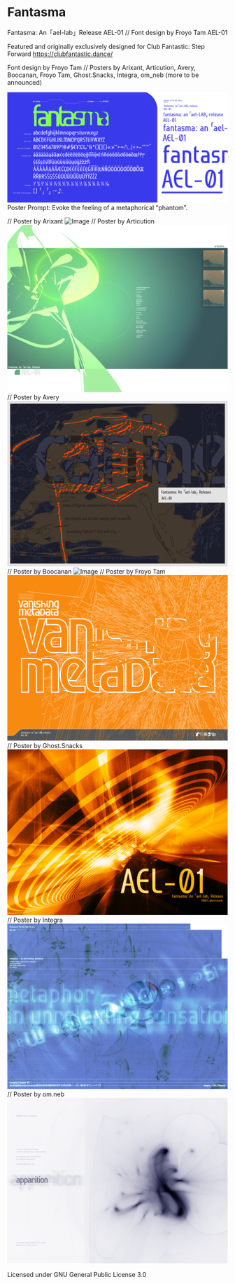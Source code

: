 # Fantasma
Fantasma: An「ael-lab」Release AEL-01 // Font design by Froyo Tam
AEL-01

Featured and originally exclusively designed for Club Fantastic: Step Forward https://clubfantastic.dance/

Font design by Froyo Tam // Posters by Arixant, Articution, Avery, Boocanan, Froyo Tam, Ghost.Snacks, Integra, om_neb (more to be announced)

![Image](https://raw.githubusercontent.com/froyotam/fantasma/main/documentation/fantasmaspecimen_indexedcolor.png)
Poster Prompt: Evoke the feeling of a metaphorical “phantom”.

// Poster by Arixant
![Image](https://raw.githubusercontent.com/froyotam/fantasma/main/documentation/arixant-fantasma-sunbleached-new.png)
// Poster by Articution 
![Image](https://raw.githubusercontent.com/froyotam/fantasma/main/documentation/fantasma-poster-arti.png)
// Poster by Avery
![Image](https://raw.githubusercontent.com/froyotam/Fantasma/main/documentation/avery_canine_2.png)
// Poster by Boocanan
![Image](https://raw.githubusercontent.com/froyotam/fantasma/main/documentation/BoocananFantasmaPosterCMYK300dpi.png)
// Poster by Froyo Tam
![Image](https://raw.githubusercontent.com/froyotam/fantasma/main/documentation/vanishingmetadata_indexed.png)
// Poster by Ghost.Snacks
![Image](https://raw.githubusercontent.com/froyotam/fantasma/main/documentation/110821_ghostsnacks.jpeg)
// Poster by Integra
![Image](https://raw.githubusercontent.com/froyotam/fantasma/main/documentation/ArteLabore_Fantasma_Poster_Integra_Print_3.jpeg)
// Poster by om.neb
![Image](https://raw.githubusercontent.com/froyotam/Fantasma/main/documentation/Apparition_FantasmaPoster_Fixed.png)


Licensed under GNU General Public License 3.0

